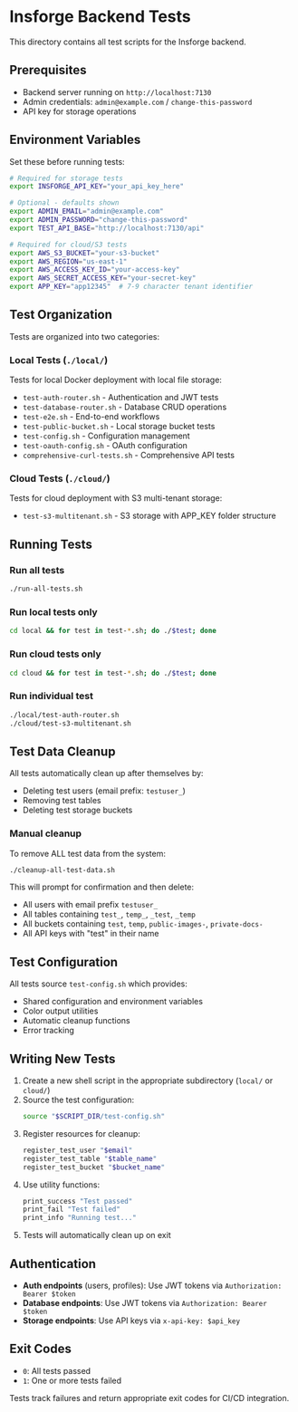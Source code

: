 # Insforge Backend Tests

This directory contains all test scripts for the Insforge backend.

## Prerequisites

- Backend server running on `http://localhost:7130`
- Admin credentials: `admin@example.com` / `change-this-password`
- API key for storage operations

## Environment Variables

Set these before running tests:

```bash
# Required for storage tests
export INSFORGE_API_KEY="your_api_key_here"

# Optional - defaults shown
export ADMIN_EMAIL="admin@example.com"
export ADMIN_PASSWORD="change-this-password"
export TEST_API_BASE="http://localhost:7130/api"

# Required for cloud/S3 tests
export AWS_S3_BUCKET="your-s3-bucket"
export AWS_REGION="us-east-1"
export AWS_ACCESS_KEY_ID="your-access-key"
export AWS_SECRET_ACCESS_KEY="your-secret-key"
export APP_KEY="app12345"  # 7-9 character tenant identifier
```

## Test Organization

Tests are organized into two categories:

### Local Tests (`./local/`)
Tests for local Docker deployment with local file storage:
- `test-auth-router.sh` - Authentication and JWT tests
- `test-database-router.sh` - Database CRUD operations
- `test-e2e.sh` - End-to-end workflows
- `test-public-bucket.sh` - Local storage bucket tests
- `test-config.sh` - Configuration management
- `test-oauth-config.sh` - OAuth configuration
- `comprehensive-curl-tests.sh` - Comprehensive API tests

### Cloud Tests (`./cloud/`)
Tests for cloud deployment with S3 multi-tenant storage:
- `test-s3-multitenant.sh` - S3 storage with APP_KEY folder structure

## Running Tests

### Run all tests
```bash
./run-all-tests.sh
```

### Run local tests only
```bash
cd local && for test in test-*.sh; do ./$test; done
```

### Run cloud tests only
```bash
cd cloud && for test in test-*.sh; do ./$test; done
```

### Run individual test
```bash
./local/test-auth-router.sh
./cloud/test-s3-multitenant.sh
```

## Test Data Cleanup

All tests automatically clean up after themselves by:
- Deleting test users (email prefix: `testuser_`)
- Removing test tables
- Deleting test storage buckets

### Manual cleanup

To remove ALL test data from the system:

```bash
./cleanup-all-test-data.sh
```

This will prompt for confirmation and then delete:
- All users with email prefix `testuser_`
- All tables containing `test_`, `temp_`, `_test`, `_temp`
- All buckets containing `test`, `temp`, `public-images-`, `private-docs-`
- All API keys with "test" in their name

## Test Configuration

All tests source `test-config.sh` which provides:
- Shared configuration and environment variables
- Color output utilities
- Automatic cleanup functions
- Error tracking

## Writing New Tests

1. Create a new shell script in the appropriate subdirectory (`local/` or `cloud/`)
2. Source the test configuration:
   ```bash
   source "$SCRIPT_DIR/test-config.sh"
   ```
3. Register resources for cleanup:
   ```bash
   register_test_user "$email"
   register_test_table "$table_name"
   register_test_bucket "$bucket_name"
   ```
4. Use utility functions:
   ```bash
   print_success "Test passed"
   print_fail "Test failed"
   print_info "Running test..."
   ```
5. Tests will automatically clean up on exit

## Authentication

- **Auth endpoints** (users, profiles): Use JWT tokens via `Authorization: Bearer $token`
- **Database endpoints**: Use JWT tokens via `Authorization: Bearer $token`
- **Storage endpoints**: Use API keys via `x-api-key: $api_key`

## Exit Codes

- `0`: All tests passed
- `1`: One or more tests failed

Tests track failures and return appropriate exit codes for CI/CD integration.